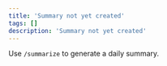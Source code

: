 ```yaml
---
title: 'Summary not yet created'
tags: []
description: 'Summary not yet created'
---
```


Use `/summarize` to generate a daily summary.
